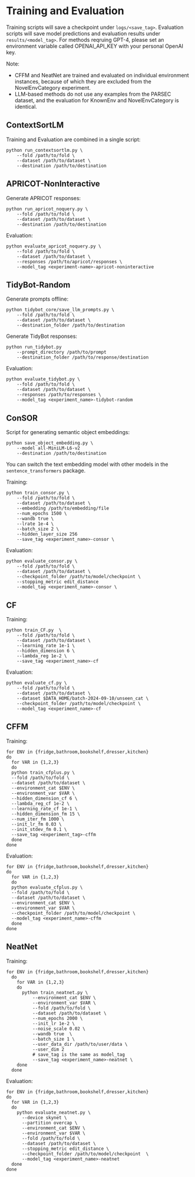 # Training and Evaluation

Training scripts will save a checkpoint under `logs/<save_tag>`. Evaluation scripts will save model predictions and evaluation results under `results/<model_tag>`. For methods reqruing GPT-4, please set an environment variable called OPENAI_API_KEY with your personal OpenAI key.

Note:
* CFFM and NeatNet are trained and evaluated on individual environment instances, because of which they are excluded from the NovelEnvCategory experiment.
* LLM-based methods do not use any examples from the PARSEC dataset, and the evaluation for KnownEnv and NovelEnvCategory is identical.

## ContextSortLM

Training and Evaluation are combined in a single script:
```
python run_contextsortlm.py \
    --fold /path/to/fold \
    --dataset /path/to/dataset \
    --destination /path/to/destination
```

## APRICOT-NonInteractive
Generate APRICOT responses:
```
python run_apricot_noquery.py \
    --fold /path/to/fold \
    --dataset /path/to/dataset \
    --destination /path/to/destination
```

Evaluation:
```
python evaluate_apricot_noquery.py \
    --fold /path/to/fold \
    --dataset /path/to/dataset \
    --responses /path/to/apricot/responses \
    --model_tag <experiment-name>-apricot-noninteractive

```

## TidyBot-Random
Generate prompts offline:
```
python tidybot_core/save_llm_prompts.py \
    --fold /path/to/fold \
    --dataset /path/to/dataset \
    --destination_folder /path/to/destination
```

Generate TidyBot responses:
```
python run_tidybot.py
    --prompt_directory /path/to/prompt
    --destination_folder /path/to/response/destination
```

Evaluation:
```
python evaluate_tidybot.py \
    --fold /path/to/fold \
    --dataset /path/to/dataset \
    --responses /path/to/responses \
    --model_tag <experiment_name>-tidybot-random
```

## ConSOR

Script for generating semantic object embeddings:
```
python save_object_embedding.py \
    --model all-MiniLM-L6-v2
    --destination /path/to/destination
```
You can switch the text embedding model with other models in the `sentence_transformers` package.

Training:
```
python train_consor.py \
    --fold /path/to/fold \
    --dataset /path/to/dataset \
    --embedding /path/to/embedding/file
    --num_epochs 1500 \
    --wandb true \
    --lrate 1e-4 \
    --batch_size 2 \
    --hidden_layer_size 256
    --save_tag <experiment_name>-consor \
```

Evaluation:
```
python evaluate_consor.py \
    --fold /path/to/fold \
    --dataset /path/to/dataset \
    --checkpoint_folder /path/to/model/checkpoint \
    --stopping_metric edit_distance
    --model_tag <experiment_name>-consor \
```


## CF

Training:
```
python train_CF.py  \
    --fold /path/to/fold \
    --dataset /path/to/dataset \
    --learning_rate 1e-1 \
    --hidden_dimension 6 \
    --lambda_reg 1e-2 \
    --save_tag <experiment_name>-cf
```

Evaluation:
```
python evaluate_cf.py \
    --fold /path/to/fold \
    --dataset /path/to/dataset \
    --dataset $DATA_HOME/batch-2024-09-10/unseen_cat \
    --checkpoint_folder /path/to/model/checkpoint \
    --model_tag <experiment_name>-cf
```

## CFFM

Training: 
```
for ENV in {fridge,bathroom,bookshelf,dresser,kitchen}
do
  for VAR in {1,2,3}
  do
  python train_cfplus.py \
  --fold /path/to/fold \
  --dataset /path/to/dataset \
  --environment_cat $ENV \
  --environment_var $VAR \
  --hidden_dimension_cf 6 \
  --lambda_reg_cf 1e-2 \
  --learning_rate_cf 1e-1 \
  --hidden_dimension_fm 15 \
  --num_iter_fm 1000 \
  --init_lr_fm 0.03 \
  --init_stdev_fm 0.1 \
  --save_tag <experiment_tag>-cffm
  done
done
```

Evaluation:
```
for ENV in {fridge,bathroom,bookshelf,dresser,kitchen}
do
  for VAR in {1,2,3}
  do
  python evaluate_cfplus.py \
  --fold /path/to/fold \
  --dataset /path/to/dataset \
  --environment_cat $ENV \
  --environment_var $VAR \
  --checkpoint_folder /path/to/model/checkpoint \
  --model_tag <experiment_name>-cffm
  done
done
```

## NeatNet

  Training:
  ```
  for ENV in {fridge,bathroom,bookshelf,dresser,kitchen}
    do
      for VAR in {1,2,3}
      do
        python train_neatnet.py \
            --environment_cat $ENV \
            --environment_var $VAR \
            --fold /path/to/fold \
            --dataset /path/to/dataset \
            --num_epochs 2000 \
            --init_lr 1e-2 \
            --noise_scale 0.02 \
            --wandb true  \
            --batch_size 1 \
            --user_data_dir /path/to/user/data \
            --user_dim 2
            # save_tag is the same as model_tag
            --save_tag <experiment_name>-neatnet \ 
      done
    done
  ```

  Evaluation:
  ```
  for ENV in {fridge,bathroom,bookshelf,dresser,kitchen}
  do
    for VAR in {1,2,3}
    do
      python evaluate_neatnet.py \
        --device skynet \
        --partition overcap \
        --environment_cat $ENV \
        --environment_var $VAR \
        --fold /path/to/fold \
        --dataset /path/to/dataset \
        --stopping_metric edit_distance \
        --checkpoint_folder /path/to/model/checkpoint  \
        --model_tag <experiment_name>-neatnet
    done
  done
  ```
